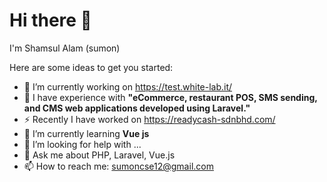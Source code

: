 <h1>Hi there 👋</h1>


I'm Shamsul Alam (sumon)

Here are some ideas to get you started:

- 🔭 I’m currently working on https://test.white-lab.it/
- 👯 I have experience with <strong> "eCommerce, restaurant POS, SMS sending, and CMS web applications developed using Laravel."</strong>
- ⚡ Recently I have worked on https://readycash-sdnbhd.com/
- 🌱 I’m currently learning <strong>Vue js</strong>
- 🤔 I’m looking for help with ...
- 💬 Ask me about PHP, Laravel, Vue.js 
- 📫 How to reach me: sumoncse12@gmail.com


